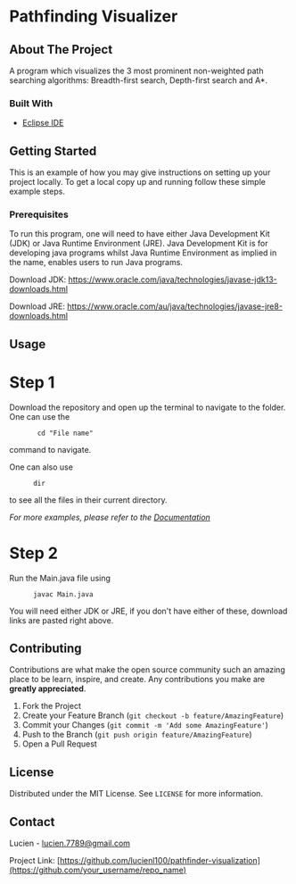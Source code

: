 # Pathfinding Visualizer

## About The Project

A program which visualizes the 3 most prominent non-weighted path searching algorithms: Breadth-first search, Depth-first search and A*.

### Built With

* [Eclipse IDE](https://www.eclipse.org/downloads/)

<!-- GETTING STARTED -->
## Getting Started

This is an example of how you may give instructions on setting up your project locally.
To get a local copy up and running follow these simple example steps.

### Prerequisites

To run this program, one will need to have either Java Development Kit (JDK) or Java Runtime Environment (JRE).
Java Development Kit is for developing java programs whilst Java Runtime Environment as implied in the name, enables users to run Java programs.

Download JDK:
https://www.oracle.com/java/technologies/javase-jdk13-downloads.html

Download JRE:
https://www.oracle.com/au/java/technologies/javase-jre8-downloads.html

<!-- USAGE EXAMPLES -->
## Usage

# Step 1
Download the repository and open up the terminal to navigate to the folder.
One can use the
```
       cd "File name" 
```
command to navigate.

One can also use
```
      dir
```
to see all the files in their current directory.

_For more examples, please refer to the [Documentation](https://example.com)_

# Step 2
Run the Main.java file using
```
      javac Main.java
```
You will need either JDK or JRE, if you don't have either of these, download links are pasted right above.

<!-- CONTRIBUTING -->
## Contributing

Contributions are what make the open source community such an amazing place to be learn, inspire, and create. Any contributions you make are **greatly appreciated**.

1. Fork the Project
2. Create your Feature Branch (`git checkout -b feature/AmazingFeature`)
3. Commit your Changes (`git commit -m 'Add some AmazingFeature'`)
4. Push to the Branch (`git push origin feature/AmazingFeature`)
5. Open a Pull Request



<!-- LICENSE -->
## License

Distributed under the MIT License. See `LICENSE` for more information.

<!-- CONTACT -->
## Contact

Lucien  - lucien.7789@gmail.com

Project Link: [https://github.com/lucienl100/pathfinder-visualization](https://github.com/your_username/repo_name)


